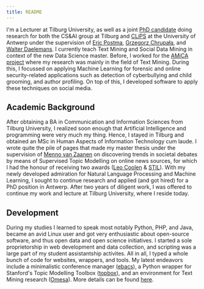 ```yaml
---
title: README
---
```

I'm a Lecturer at Tilburg University, as well as a joint
[PhD candidate](http://www.clips.uantwerpen.be/people/chris-emmery)
doing research for both the CS&AI group at Tilburg and
[CLiPS](http://www.clips.uantwerpen.be/) at the University
of Antwerp under the supervision of [Eric Postma](http://www.ericpostma.nl),
[Grzegorz Chrupała](http://grzegorz.chrupala.me), and
[Walter Daelemans](http://www.clips.uantwerpen.be/~walter/). I currently teach
Text Mining and Social Data Mining in context of the new Data Science master.
Before, I worked for the [AMiCA project](http://www.amicaproject.be/) where my
research was mainly
in the field of Text Mining. During this, I focussed on applying Machine Learning
for forensic and online security-related applications such as detection of
cyberbullying and child grooming, and author profiling. On top of this, I
developed software to apply these techniques on social media.


## Academic Background

After obtaining a BA in Communication and Information Sciences from
Tilburg University, I realized soon enough that Artificial Intelligence and
programming were very much my thing. Hence, I stayed in Tilburg and obtained
an MSc in Human Aspects of Information Technology cum laude. I wrote quite
the pile of pages that made my master thesis
under the supervision of [Menno van Zaanen](http://ilk.uvt.nl/menno/main) on
discovering
trends in societal debates by means of Supervised Topic Modelling on online
news sources, for which I had the honour of receiving two awards
([Leo Coolen](http://www.clips.uantwerpen.be/news/chris-emmery-wins-leo-coolen-award-for-his-master-dissertation)
& [STIL](https://twitter.com/clipsua/status/563648163761106944)). With my newly
developed admiration for Natural Language Processing and Machine Learning, I
sought to continue research and applied (and got hired) for a PhD position in
Antwerp. After two years of diligent work, I was offered to continue my work
and lecture at Tilburg University, where I reside today.

## Development

During my studies I learned to speak most notably Python, PHP, and Java, became
an avid Linux user and got very enthusiastic about open-source software, and
thus open data and open science initiatives. I started a sole proprietorship
in web development and data collection, and scripting was a large part of
my student assistantship activites. All in all, I typed a whole bunch of code for
websites, wrappers, and tools. My latest endeavors include a minimalistic
conference manager ([ebacs](https://www.github.com/cmry/ebacs)), a Python
wrapper for Stanford's Topic Modelling Toolbox
([topbox](https://www.github.com/cmry/topbox)), and an environment for Text
Mining research ([Omesa](https://www.github.com/cmry/omesa)). More details can
be found [here](https://cmry.github.io/code).

